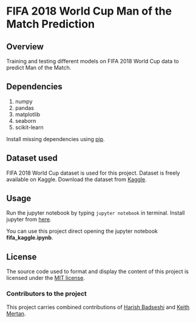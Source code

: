 # FIFA 2018 World Cup Man of the Match Prediction

## Overview
Training and testing different models on FIFA 2018 World Cup data to predict Man of the Match. 

## Dependencies
1. numpy
1. pandas
1. matplotlib
1. seaborn
1. scikit-learn

Install missing dependencies using [pip](https://pypi.org/project/pip/).

## Dataset used
FIFA 2018 World Cup dataset is used for this project. Dataset is freely available on Kaggle. 
Download the dataset from [Kaggle](https://www.kaggle.com/mathan/fifa-2018-match-statistics).

## Usage
Run the jupyter notebook by typing ``jupyter notebook`` in terminal.
Install jupyter from [here](http://jupyter.readthedocs.io/en/latest/install.html).

You can use this project direct opening the jupyter notebook **fifa_kaggle.ipynb**.

## License
The source code used to format and display the content of this project is licensed under the [MIT license](https://opensource.org/licenses/mit-license.php).


### Contributors to the project
This project carries combined contributions of [Harish Badseshi](https://github.com/harishrb) and [Keith Mertan](https://github.com/kmertan).


